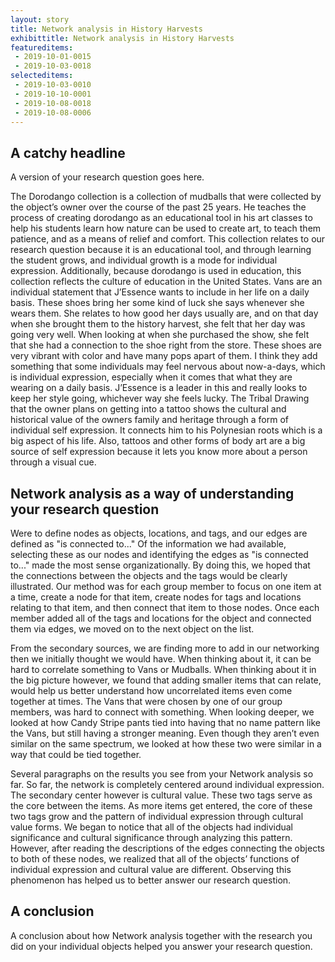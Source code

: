```yaml
---
layout: story
title: Network analysis in History Harvests
exhibittitle: Network analysis in History Harvests
featureditems:
 - 2019-10-01-0015
 - 2019-10-03-0018
selecteditems:
 - 2019-10-03-0010
 - 2019-10-10-0001
 - 2019-10-08-0018
 - 2019-10-08-0006
---
```


## A catchy headline

A version of your research question goes here.

The Dorodango collection is a collection of mudballs that were collected by the object’s owner over the course of the past 25 years. He teaches the process of creating dorodango as an educational tool in his art classes to help his students learn how nature can be used to create art, to teach them patience, and as a means of relief and comfort. This collection relates to our research question because it is an educational tool, and through learning the student grows, and individual growth is a mode for individual expression. Additionally, because dorodango is used in education, this collection reflects the culture of education in the United States. Vans are an individual statement that J’Essence wants to include in her life on a daily basis.  These shoes bring her some kind of luck she says whenever she wears them.  She relates to how good her days usually are, and on that day when she brought them to the history harvest, she felt that her day was going very well.  When looking at when she purchased the show, she felt that she had a connection to the shoe right from the store.  These shoes are very vibrant with color and have many pops apart of them.  I think they add something that some individuals may feel nervous about now-a-days, which is individual expression, especially when it comes that what they are wearing on a daily basis. J’Essence is a leader in this and really looks to keep her style going, whichever way she feels lucky. The Tribal Drawing that the owner plans on getting into a tattoo shows the cultural and historical value of the owners family and heritage through a form of individual self expression. It connects him to his Polynesian roots which is a big aspect of his life. Also, tattoos and other forms of body art are a big source of self expression because it lets you know more about a person through a visual cue.

## Network analysis as a way of understanding your research question

Were to define nodes as objects, locations, and tags, and our edges are defined as "is connected to..." Of the information we had available, selecting these as our nodes and identifying the edges as "is connected to..." made the most sense organizationally. By doing this, we hoped that the connections between the objects and the tags would be clearly illustrated. Our method was for each group member to focus on one item at a time, create a node for that item, create nodes for tags and locations relating to that item, and then connect that item to those nodes. Once each member added all of the tags and locations for the object and connected them via edges, we moved on to the next object on the list.

From the secondary sources, we are finding more to add in our networking then we initially thought we would have.  When thinking about it, it can be hard to correlate something to Vans or Mudballs.  When thinking about it in the big picture however, we found that adding smaller items that can relate, would help us better understand how uncorrelated items even come together at times.  The Vans that were chosen by one of our group members, was hard to connect with something.  When looking deeper, we looked at how Candy Stripe pants tied into having that no name pattern like the Vans, but still having a stronger meaning.  Even though they aren’t even similar on the same spectrum, we looked at how these two were similar in a way that could be tied together.

Several paragraphs on the results you see from your Network analysis so far.
So far, the network is completely centered around individual expression. The secondary center however is cultural value. These two tags serve as the core between the items. As more items get entered, the core of these two tags grow and the pattern of individual expression through cultural value forms. We began to notice that all of the objects had individual significance and cultural significance through analyzing this pattern. However, after reading the descriptions of the edges connecting the objects to both of these nodes, we realized that all of the objects’ functions of individual expression and cultural value are different. Observing this phenomenon has helped us to better answer our research question. 

## A conclusion

A conclusion about how Network analysis together with the research you did on your individual objects helped you answer your research question.


